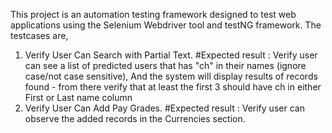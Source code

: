 This project is an automation testing framework designed to test web applications using the Selenium Webdriver tool and testNG framework. 
The testcases are, 
1. Verify User Can Search with Partial Text.
  #Expected result : Verify user can see a list of predicted users that has "ch" in their names (ignore case/not case sensitive), And the system will display results of records found - from there verify that at least the first 3 should have ch in either First or Last name column
2. Verify User Can Add Pay Grades.
  #Expected result : Verify user can observe the added records in the Currencies section.
